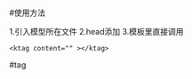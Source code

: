 ###

#使用方法

1.引入模型所在文件
2.head添加
	<script>
			Vue.component('ktag', ktag)
	</script>
3.模板里直接调用
	
	<ktag content="" ></ktag>

#tag

<ktag content="">

</ktag>